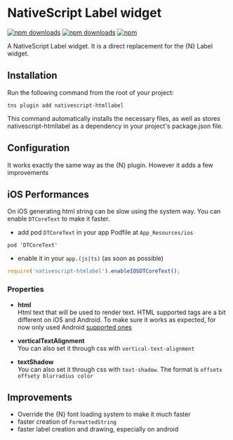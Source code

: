 ﻿# NativeScript Label widget
[![npm downloads](https://img.shields.io/npm/dm/nativescript-htmllabel.svg)](https://www.npmjs.com/package/nativescript-htmllabel)
[![npm downloads](https://img.shields.io/npm/dt/nativescript-htmllabel.svg)](https://www.npmjs.com/package/nativescript-htmllabel)
[![npm](https://img.shields.io/npm/v/nativescript-htmllabel.svg)](https://www.npmjs.com/package/nativescript-htmllabel)

A NativeScript Label widget. It is a direct replacement for the {N} Label widget.

## Installation
Run the following command from the root of your project:

`tns plugin add nativescript-htmllabel`

This command automatically installs the necessary files, as well as stores nativescript-htmllabel as a dependency in your project's package.json file.

## Configuration
It works exactly the same way as the {N} plugin. However it adds a few improvements


## iOS Performances
On iOS generating html string can be slow using the system way.
You can enable `DTCoreText` to make it faster.

* add pod `DTCoreText` in your app Podfile at `App_Resources/ios`
```
pod 'DTCoreText'
```
* enable it in your `app.(js|ts)` (as soon as possible)
```javascript
require('nativescript-htmlabel').enableIOSDTCoreText();
```

### Properties
* **html**  
Html text that will be used to render text. HTML supported tags are a bit different on iOS and Android. To make sure it works as expected, for now only used Android [supported ones](https://stackoverflow.com/questions/9754076/which-html-tags-are-supported-by-android-textview)

* **verticalTextAlignment**  
You can also set it through css with `vertical-text-alignment`

* **textShadow**  
You can also set it through css with `text-shadow`. The format is `offsetx offsety blurradius color`

## Improvements

* Override the {N} font loading system to make it much faster
* faster creation of `FormattedString`
* faster label creation and drawing, especially on android
